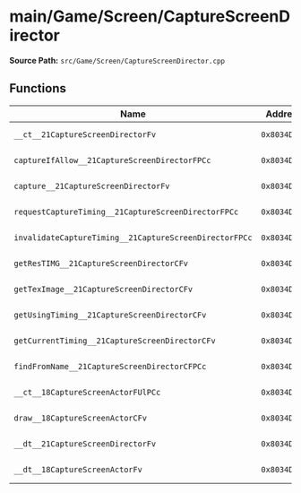 # main/Game/Screen/CaptureScreenDirector

**Source Path:** `src/Game/Screen/CaptureScreenDirector.cpp`

## Functions

| Name | Address | Match % |
|------|---------|---------|
| `__ct__21CaptureScreenDirectorFv` | `0x8034DBA4` | :white_check_mark: (100.0%) |
| `captureIfAllow__21CaptureScreenDirectorFPCc` | `0x8034DC4C` | :white_check_mark: (100.0%) |
| `capture__21CaptureScreenDirectorFv` | `0x8034DCC4` | :white_check_mark: (100.0%) |
| `requestCaptureTiming__21CaptureScreenDirectorFPCc` | `0x8034DD40` | :white_check_mark: (100.0%) |
| `invalidateCaptureTiming__21CaptureScreenDirectorFPCc` | `0x8034DDB0` | :white_check_mark: (100.0%) |
| `getResTIMG__21CaptureScreenDirectorCFv` | `0x8034DE0C` | :white_check_mark: (100.0%) |
| `getTexImage__21CaptureScreenDirectorCFv` | `0x8034DE18` | :white_check_mark: (100.0%) |
| `getUsingTiming__21CaptureScreenDirectorCFv` | `0x8034DE24` | :white_check_mark: (100.0%) |
| `getCurrentTiming__21CaptureScreenDirectorCFv` | `0x8034DE3C` | :white_check_mark: (100.0%) |
| `findFromName__21CaptureScreenDirectorCFPCc` | `0x8034DE54` | :white_check_mark: (100.0%) |
| `__ct__18CaptureScreenActorFUlPCc` | `0x8034DEC4` | :white_check_mark: (100.0%) |
| `draw__18CaptureScreenActorCFv` | `0x8034DF34` | :white_check_mark: (100.0%) |
| `__dt__21CaptureScreenDirectorFv` | `0x8034DF3C` | :white_check_mark: (100.0%) |
| `__dt__18CaptureScreenActorFv` | `0x8034DF94` | :white_check_mark: (100.0%) |